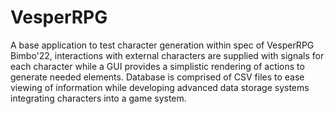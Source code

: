# VesperRPG
A base application to test character generation within spec of VesperRPG Bimbo'22, interactions with external characters are supplied with signals for each character while a GUI provides a simplistic rendering of actions to generate needed elements. Database is comprised of CSV files to ease viewing of information while developing advanced data storage systems integrating characters into a game system.